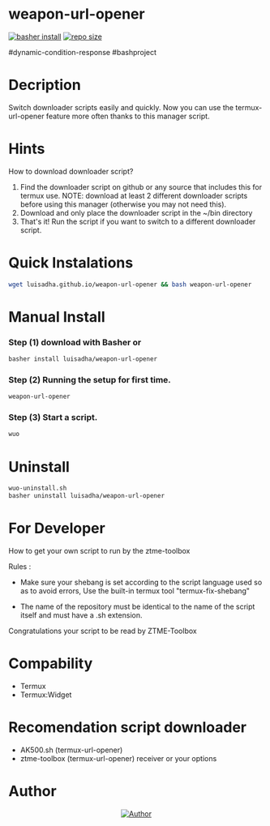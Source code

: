 # weapon-url-opener
[![basher install](https://www.basher.it/assets/logo/basher_install.svg)](https://www.basher.it/package/)
<a href="#"><img title="repo size" src="https://img.shields.io/github/repo-size/luisadha/weapon-url-opener?style=flat-square"></a>

#dynamic-condition-response #bashproject

# Decription 
Switch downloader scripts easily and quickly. Now you can use the termux-url-opener feature more often thanks to this manager script.

# Hints
How to download downloader script?
1. Find the downloader script on github or any source that includes this for termux use.
NOTE: download at least 2 different downloader scripts before using this manager (otherwise you may not need this).
2. Download and only place the downloader script in the ~/bin directory
3. That's it! Run the script if you want to switch to a different downloader script.

# Quick Instalations
```sh
wget luisadha.github.io/weapon-url-opener && bash weapon-url-opener
```
# Manual Install

### Step (1) download with Basher or
```sh
basher install luisadha/weapon-url-opener
```
<!--
### Step (2) copy this code
```sh
curl -L https://raw.githubusercontent.com/luisadha/weapon-url-opener/refs/heads/master/ztme-toolbox.sh -o ~/bin/ztme-toolbox.sh
```
-->
### Step (2) Running the setup for first time.
```sh
weapon-url-opener
```

### Step (3) Start a script.
```sh
wuo
```

# Uninstall

```sh
wuo-uninstall.sh
basher uninstall luisadha/weapon-url-opener
```

# 
# For Developer 
How to get your own script to run by the ztme-toolbox 

Rules :

* Make sure your shebang is set according to the script language used so as to avoid errors, Use the built-in termux tool "termux-fix-shebang"

* The name of the repository must be identical to the name of the script itself and must have a .sh extension.

Congratulations your script to be read by ZTME-Toolbox
  
# Compability
- Termux
- Termux:Widget

# Recomendation script downloader
* AK500.sh (termux-url-opener)
* ztme-toolbox (termux-url-opener) receiver
  or your options
  
# Author

</p>
<p align="center">
<a href="https://github.com/luisadha"><img title="Author" src="https://img.shields.io/badge/Author-luisadha-cyan.svg?style=for-the-badge&logo=github"></a>
</p>
